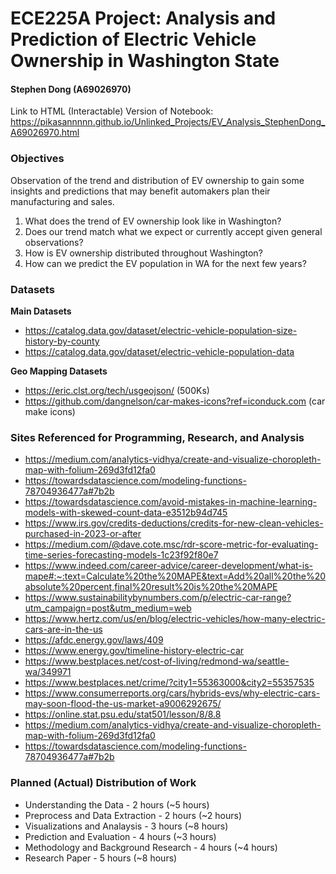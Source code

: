 # ECE225A Project: Analysis and Prediction of Electric Vehicle Ownership in Washington State
#### Stephen Dong (A69026970)
Link to HTML (Interactable) Version of Notebook: https://pikasannnnn.github.io/Unlinked_Projects/EV_Analysis_StephenDong_A69026970.html
### Objectives
Observation of the trend and distribution of EV ownership to gain some insights and predictions that may benefit automakers plan their manufacturing and sales.
1. What does the trend of EV ownership look like in Washington?
2. Does our trend match what we expect or currently accept given general observations?
3. How is EV ownership distributed throughout Washington?
4. How can we predict the EV population in WA for the next few years?

### Datasets
**Main Datasets**
* https://catalog.data.gov/dataset/electric-vehicle-population-size-history-by-county
* https://catalog.data.gov/dataset/electric-vehicle-population-data

**Geo Mapping Datasets**
* https://eric.clst.org/tech/usgeojson/ (500Ks)
* https://github.com/dangnelson/car-makes-icons?ref=iconduck.com (car make icons)

### Sites Referenced for Programming, Research, and Analysis
* https://medium.com/analytics-vidhya/create-and-visualize-choropleth-map-with-folium-269d3fd12fa0
* https://towardsdatascience.com/modeling-functions-78704936477a#7b2b
* https://towardsdatascience.com/avoid-mistakes-in-machine-learning-models-with-skewed-count-data-e3512b94d745
* https://www.irs.gov/credits-deductions/credits-for-new-clean-vehicles-purchased-in-2023-or-after
* https://medium.com/@dave.cote.msc/rdr-score-metric-for-evaluating-time-series-forecasting-models-1c23f92f80e7
* https://www.indeed.com/career-advice/career-development/what-is-mape#:~:text=Calculate%20the%20MAPE&text=Add%20all%20the%20absolute%20percent,final%20result%20is%20the%20MAPE
* https://www.sustainabilitybynumbers.com/p/electric-car-range?utm_campaign=post&utm_medium=web
* https://www.hertz.com/us/en/blog/electric-vehicles/how-many-electric-cars-are-in-the-us
* https://afdc.energy.gov/laws/409
* https://www.energy.gov/timeline-history-electric-car
* https://www.bestplaces.net/cost-of-living/redmond-wa/seattle-wa/349971
* https://www.bestplaces.net/crime/?city1=55363000&city2=55357535
* https://www.consumerreports.org/cars/hybrids-evs/why-electric-cars-may-soon-flood-the-us-market-a9006292675/
* https://online.stat.psu.edu/stat501/lesson/8/8.8
* https://medium.com/analytics-vidhya/create-and-visualize-choropleth-map-with-folium-269d3fd12fa0
* https://towardsdatascience.com/modeling-functions-78704936477a#7b2b

### Planned (Actual) Distribution of Work
* Understanding the Data - 2 hours (~5 hours)
* Preprocess and Data Extraction - 2 hours (~2 hours)
* Visualizations and Analaysis - 3 hours (~8 hours)
* Prediction and Evaluation - 4 hours (~3 hours)
* Methodology and Background Research - 4 hours (~4 hours)
* Research Paper - 5 hours (~8 hours)
